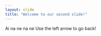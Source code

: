 ```yaml
---
layout: slide
title: "Welcome to our second slide!"
---
```

Ai na ne na ne
Use the left arrow to go back!
